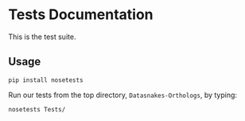 Tests Documentation
====================
This is the test suite.


Usage
--------

`pip install nosetests`

Run our tests from the top directory, `Datasnakes-Orthologs`, by typing:

`nosetests Tests/`